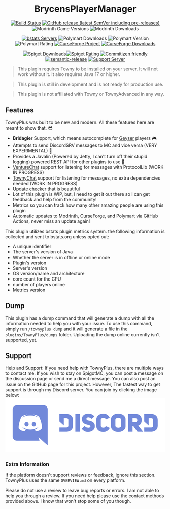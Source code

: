 
<h1 id="townyplus" align="center">BrycensPlayerManager</h1>
<p align="center"><a href="https://github.com/BrycensRanch/TownyPlus/actions/workflows/gradle.yml?query=workflow%3ABuild"><img src="https://img.shields.io/github/actions/workflow/status/BrycensRanch/TownyPlus/gradle.yml?event=push&amp;style=for-the-badge" alt="Build Status"></a>
<a href="https://github.com/BrycensRanch/TownyPlus/releases/latest"><img src="https://img.shields.io/github/v/release/BrycensRanch/TownyPlus?include_prereleases&amp;label=release&amp;style=for-the-badge" alt="GitHub release (latest SemVer including pre-releases)"></a>
<img src="https://img.shields.io/modrinth/game-versions/townyplus?style=for-the-badge" alt="Modrinth Game Versions">
<img src="https://img.shields.io/modrinth/dt/townyplus?color=GREEN&amp;label=MODRINTH%20DOWNLOADS&amp;style=for-the-badge" alt="Modrinth Downloads"></p>
<p align="center"><a href="https://bstats.org/plugin/bukkit/TownyPlus/14161"><img src="https://img.shields.io/bstats/servers/14161?style=for-the-badge" alt="bstats Servers"></a>
<img src="https://img.shields.io/polymart/downloads/2057?color=GREEN&amp;label=POLYMART%20DOWNLOADS&amp;style=for-the-badge" alt="Polymart Downloads">
<img src="https://img.shields.io/polymart/version/2057?style=for-the-badge" alt="Polymart Version">
<img src="https://img.shields.io/polymart/rating/2057?label=POLYMART%20RATINGS&amp;style=for-the-badge" alt="Polymart Rating">
<a href="https://beta.curseforge.com/minecraft/bukkit-plugins/townyoverloaded"><img src="https://cf.way2muchnoise.eu/title/832361.svg?badge_style=for_the_badge" alt="CurseForge Project"></a>
<a href="https://beta.curseforge.com/minecraft/bukkit-plugins/townyoverloaded"><img src="https://cf.way2muchnoise.eu/832361.svg?badge_style=for_the_badge" alt="CurseForge Downloads"></a></p>
<p align="center"><a href="https://www.spigotmc.org/resources/townyplus.108295/"><img src="https://img.shields.io/spiget/downloads/108295?style=for-the-badge&amp;label=Spigot+Downloads" alt="Spiget Downloads"></a><a href="https://www.spigotmc.org/resources/townyplus.108295/"><img src="https://img.shields.io/spiget/rating/108295?style=for-the-badge&amp;label=Spigot+Rating" alt="Spiget Rating"></a>
<a href="https://commitizen.github.io/cz-cli/"><img src="https://img.shields.io/badge/commitizen-friendly-brightgreen.svg?style=for-the-badge" alt="Commitizen friendly"></a>
<a href="https://github.com/semantic-release/semantic-release"><img src="https://img.shields.io/badge/%20%20%F0%9F%93%A6%F0%9F%9A%80-semantic--release-e10079.svg?style=for-the-badge" alt="semantic-release"></a>
<a href="https://discord.gg/cX89RdaF32"><img src="https://img.shields.io/discord/557529166644510731?logo=discord&amp;style=for-the-badge" alt="Support Server"></a></p>

> This plugin requires Towny to be installed on your server. It will not work without it. It also requires Java 17 or higher.

> This plugin is still in development and is not ready for production use.

> This plugin is not affiliated with Towny or TownyAdvanced in any way.

[//]: # (> View the plugin on [SpigotMC]&#40;https://github.com/Silthus/minecraft-server-template&#41;, [PolymartMC]&#40;&#41;, [Bukkit]&#40;&#41;)

## Features

TownyPlus was built to be new and modern. All these features here are meant to show that. 😎

* **Bridagier** Support, which means autocomplete for [Geyser](https://geysermc.org) players 🎮
* Attempts to send DiscordSRV messages to MC and vice versa (VERY EXPERIMENTAL) 📝
* Provides a Javalin (Powered by Jetty, I can't turn off their stupid logging) powered REST API for other plugins to use 📡
* [VentureChat](https://www.spigotmc.org/resources/venturechat.771/) support for listening for messages with
  ProtocolLib (WORK IN PROGRESS)
* [TownyChat](https://github.com/TownyAdvanced/TownyChat) support for listening for messages, no extra dependencies needed (WORK IN PROGRESS)
* [Update checker](https://github.com/JEFF-Media-GbR/Spigot-UpdateChecker) that is beautiful
* Lot of this plugin is WIP, but, I need to get it out there so I can get feedback and help from the community!
* Metrics so you can track how many other amazing people are using this plugin
* Automatic updates to Modrinth, CurseForge, and Polymart via GitHub Actions, never miss an update again!

This plugin utilizes bstats plugin metrics system. the following information is collected and sent to bstats.org unless opted out:

- A unique identifier
- The server's version of Java
- Whether the server is in offline or online mode
- Plugin's version
- Server's version
- OS version/name and architecture
- core count for the CPU
- number of players online
- Metrics version

## Dump 
This plugin has a dump command that will generate a dump with all the information needed to help you with your issue.
To use this command, simply run `/townyplus dump` and it will generate a file in the `plugins/TownyPlus/dumps` folder. Uploading the dump online currently isn't supported, yet.

## Support

Help and Support:
If you need help with TownyPlus, there are multiple ways to contact me. If you wish to stay on SpigotMC, you can post a
message on the discussion page or send me a direct message. You can also post an issue on the GitHub page for this
project. However, The fastest way to get support is through my Discord server. You can join by clicking the image below:
[![Support Server](https://raw.githubusercontent.com/BrycensRanch/TownyPlus/master/assets/discordbanner.png)](https://discord.com/invite/Yx755gU)

### Extra Information

If the platform doesn't support reviews or feedback, ignore this section. 
TownyPlus uses the same `OVERVIEW.md` on every platform.

Please do not use a review to leave bug reports or errors. I am not able to help you through a review. If you need help
please use the contact methods provided above. I know that won't stop some of you though. 

